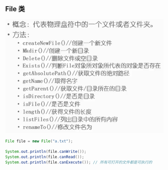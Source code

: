 ## File 类

![](./image/File类.png)

```java
File file = new File("a.txt");

System.out.println(file.canWrite());
System.out.println(file.canRead());
System.out.println(file.canExecute()); // 所有可打开的文件都是可执行的
```